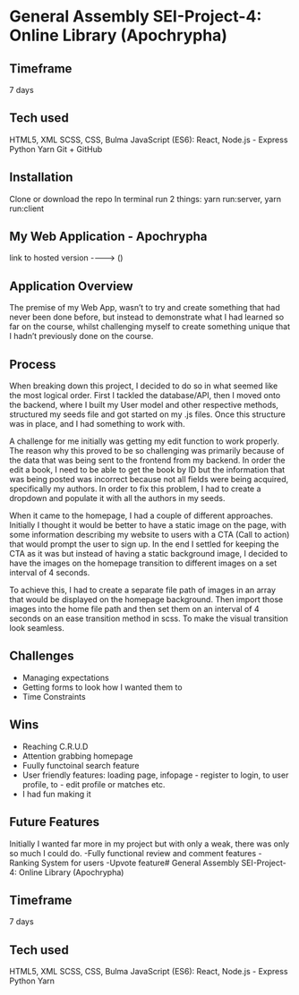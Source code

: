# General Assembly SEI-Project-4: Online Library (Apochrypha)

## Timeframe
7 days

## Tech used
HTML5, XML
SCSS, CSS, Bulma
JavaScript (ES6): React, Node.js - Express
Python
Yarn
Git + GitHub

## Installation
Clone or download the repo
In terminal run 2 things: yarn run:server, yarn run:client

## My Web Application - Apochrypha
link to hosted version ----> ()


## Application Overview



The premise of my Web App, wasn’t to try and create something that had never been done before, but instead to demonstrate what I had learned so far on the course, whilst challenging myself to create something unique that I hadn’t previously done on the course.


## Process
When breaking down this project, I decided to do so in what seemed like the most logical order. First I tackled the database/API, then I moved onto the backend, where I built my User model and other respective methods, structured my seeds file and got started on my .js files. Once this structure was in place, and I had something to work with.


A challenge for me initially was getting my edit function to work properly. The reason why this proved to be so challenging was primarily because of the data that was being sent to the frontend from my backend. In order the edit a book, I need to be able to get the book by ID but the information that was being posted was incorrect because not all fields were being acquired, specifically my authors. In order to fix this problem, I had to create a dropdown and populate it with all the authors in my seeds.


When it came to the homepage, I had a couple of different approaches. Initially I thought it would be better to have a static image on the page, with some information describing my website to users with a CTA (Call to action) that would prompt the user to sign up. In the end I settled for keeping the CTA as it was but instead of having a static background image, I decided to have the images on the homepage transition to different images on a set interval of 4 seconds.

To achieve this, I had to create a separate file path of images in an array that would be displayed on the homepage background. Then import those images into the home file path and then set them on an interval of 4 seconds on an ease transition method in scss. To make the visual transition look seamless.



## Challenges
- Managing expectations
- Getting forms to look how I wanted them to
- Time Constraints


## Wins
- Reaching C.R.U.D
- Attention grabbing homepage
- Fuully functoinal search feature
- User friendly features: loading page, infopage - register to login, to user profile, to - edit profile or matches etc.
- I had fun making it


## Future Features
Initially I wanted far more in my project but with only a weak, there was only so much I could do. 
-Fully functional review and comment features
-Ranking System for users
-Upvote feature# General Assembly SEI-Project-4: Online Library (Apochrypha)

## Timeframe
7 days

## Tech used
HTML5, XML
SCSS, CSS, Bulma
JavaScript (ES6): React, Node.js - Express
Python
Yarn
